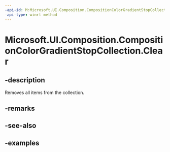```yaml
---
-api-id: M:Microsoft.UI.Composition.CompositionColorGradientStopCollection.Clear
-api-type: winrt method
---
```


<!-- Method syntax.
public void CompositionColorGradientStopCollection.Clear()
-->

# Microsoft.UI.Composition.CompositionColorGradientStopCollection.Clear

## -description

Removes all items from the collection.

## -remarks

## -see-also

## -examples

